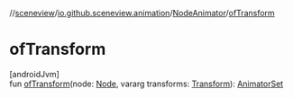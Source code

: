 //[sceneview](../../../index.md)/[io.github.sceneview.animation](../index.md)/[NodeAnimator](index.md)/[ofTransform](of-transform.md)

# ofTransform

[androidJvm]\
fun [ofTransform](of-transform.md)(node: [Node](../../io.github.sceneview.node/-node/index.md), vararg transforms: [Transform](../../io.github.sceneview.math/index.md#1875660684%2FClasslikes%2F-1571379623)): [AnimatorSet](https://developer.android.com/reference/kotlin/android/animation/AnimatorSet.html)
